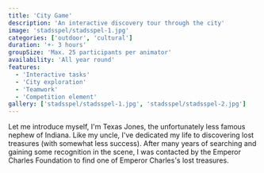 ```yaml
---
title: 'City Game'
description: 'An interactive discovery tour through the city'
image: 'stadsspel/stadsspel-1.jpg'
categories: ['outdoor', 'cultural']
duration: '+- 3 hours'
groupSize: 'Max. 25 participants per animator'
availability: 'All year round'
features:
  - 'Interactive tasks'
  - 'City exploration'
  - 'Teamwork'
  - 'Competition element'
gallery: ['stadsspel/stadsspel-1.jpg', 'stadsspel/stadsspel-2.jpg']
---
```


Let me introduce myself, I'm Texas Jones, the unfortunately less famous nephew of Indiana. Like my uncle, I've dedicated my life to discovering lost treasures (with somewhat less success). After many years of searching and gaining some recognition in the scene, I was contacted by the Emperor Charles Foundation to find one of Emperor Charles's lost treasures.
